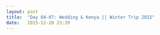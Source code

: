 ```yaml
---
layout: post
title:  "Day 04-07: Wedding & Kenya || Winter Trip 2015"
date:   2015-12-20 23:39
---
```

